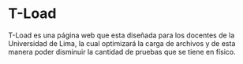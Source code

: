# T-Load
T-Load es una página web que esta diseñada para los docentes de la Universidad de Lima, la cual optimizará la carga de archivos y de esta manera poder disminuir la cantidad de pruebas que se tiene en físico.
